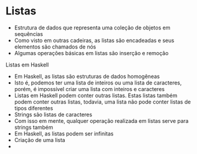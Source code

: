 # Listas
- Estrutura de dados que representa uma coleção de objetos em sequências
- Como visto em outras cadeiras, as listas são encadeadas e seus elementos são chamados de nós
- Algumas operações básicas em listas são inserção e remoção

Listas em Haskell
- Em Haskell, as listas são estruturas de dados homogêneas
- Isto é, podemos ter uma lista de inteiros ou uma lista de caracteres, porém, é impossível criar uma lista com inteiros e caracteres
- Listas em Haskell podem conter outras listas. Estas listas também podem conter outras listas, todavia, uma lista não pode conter listas de tipos diferentes
- Strings são listas de caracteres
- Com isso em mente, qualquer operação realizada em listas serve para strings também
- Em Haskell, as listas podem ser infinitas
- Criação de uma lista
- 
  

